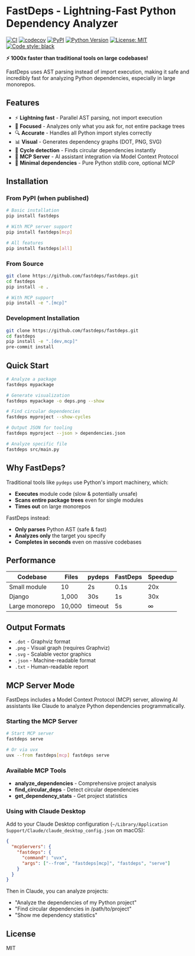# FastDeps - Lightning-Fast Python Dependency Analyzer

[![CI](https://github.com/fastdeps/fastdeps/workflows/CI/badge.svg)](https://github.com/fastdeps/fastdeps/actions)
[![codecov](https://codecov.io/gh/fastdeps/fastdeps/branch/main/graph/badge.svg)](https://codecov.io/gh/fastdeps/fastdeps)
[![PyPI](https://img.shields.io/pypi/v/fastdeps.svg)](https://pypi.org/project/fastdeps/)
[![Python Version](https://img.shields.io/pypi/pyversions/fastdeps.svg)](https://pypi.org/project/fastdeps/)
[![License: MIT](https://img.shields.io/badge/License-MIT-yellow.svg)](https://opensource.org/licenses/MIT)
[![Code style: black](https://img.shields.io/badge/code%20style-black-000000.svg)](https://github.com/psf/black)

**⚡ 1000x faster than traditional tools on large codebases!**

FastDeps uses AST parsing instead of import execution, making it safe and incredibly fast for analyzing Python dependencies, especially in large monorepos.

## Features

- ⚡ **Lightning fast** - Parallel AST parsing, not import execution
- 🎯 **Focused** - Analyzes only what you ask for, not entire package trees
- 🔍 **Accurate** - Handles all Python import styles correctly
- 📊 **Visual** - Generates dependency graphs (DOT, PNG, SVG)
- 🔄 **Cycle detection** - Finds circular dependencies instantly
- 🤖 **MCP Server** - AI assistant integration via Model Context Protocol
- 💾 **Minimal dependencies** - Pure Python stdlib core, optional MCP

## Installation

### From PyPI (when published)
```bash
# Basic installation
pip install fastdeps

# With MCP server support
pip install fastdeps[mcp]

# All features
pip install fastdeps[all]
```

### From Source
```bash
git clone https://github.com/fastdeps/fastdeps.git
cd fastdeps
pip install -e .

# With MCP support
pip install -e ".[mcp]"
```

### Development Installation
```bash
git clone https://github.com/fastdeps/fastdeps.git
cd fastdeps
pip install -e ".[dev,mcp]"
pre-commit install
```

## Quick Start

```bash
# Analyze a package
fastdeps mypackage

# Generate visualization
fastdeps mypackage -o deps.png --show

# Find circular dependencies
fastdeps myproject --show-cycles

# Output JSON for tooling
fastdeps myproject --json > dependencies.json

# Analyze specific file
fastdeps src/main.py
```

## Why FastDeps?

Traditional tools like `pydeps` use Python's import machinery, which:
- **Executes** module code (slow & potentially unsafe)
- **Scans entire package trees** even for single modules
- **Times out** on large monorepos

FastDeps instead:
- **Only parses** Python AST (safe & fast)
- **Analyzes only** the target you specify
- **Completes in seconds** even on massive codebases

## Performance

| Codebase | Files | pydeps | FastDeps | Speedup |
|----------|-------|--------|----------|---------|
| Small module | 10 | 2s | 0.1s | 20x |
| Django | 1,000 | 30s | 1s | 30x |
| Large monorepo | 10,000 | timeout | 5s | ∞ |

## Output Formats

- `.dot` - Graphviz format
- `.png` - Visual graph (requires Graphviz)
- `.svg` - Scalable vector graphics
- `.json` - Machine-readable format
- `.txt` - Human-readable report

## MCP Server Mode

FastDeps includes a Model Context Protocol (MCP) server, allowing AI assistants like Claude to analyze Python dependencies programmatically.

### Starting the MCP Server

```bash
# Start MCP server
fastdeps serve

# Or via uvx
uvx --from fastdeps[mcp] fastdeps serve
```

### Available MCP Tools

- **analyze_dependencies** - Comprehensive project analysis
- **find_circular_deps** - Detect circular dependencies
- **get_dependency_stats** - Get project statistics

### Using with Claude Desktop

Add to your Claude Desktop configuration (`~/Library/Application Support/Claude/claude_desktop_config.json` on macOS):

```json
{
  "mcpServers": {
    "fastdeps": {
      "command": "uvx",
      "args": ["--from", "fastdeps[mcp]", "fastdeps", "serve"]
    }
  }
}
```

Then in Claude, you can analyze projects:
- "Analyze the dependencies of my Python project"
- "Find circular dependencies in /path/to/project"
- "Show me dependency statistics"

## License

MIT